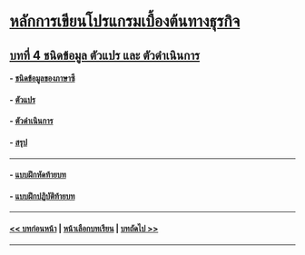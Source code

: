 # [หลักการเขียนโปรแกรมเบื้องต้นทางธุรกิจ](../README.md)
## [บทที่ 4  ชนิดข้อมูล ตัวแปร และ ตัวดำเนินการ](README.md)
#### - [ชนิดข้อมูลของภาษาซี](0401.md)
#### - [ตัวแปร](0402.md)
#### - [ตัวดำเนินการ](0403.md)
#### - [สรุป](0410.md)
---
#### - [แบบฝึกหัดท้ายบท](0430.md)
#### - [แบบฝึกปฏิบัติท้ายบท](0450.md)
---
#### [<< บทก่อนหน้า](../Chapter03/README.md) | [หน้าเลือกบทเรียน](../README.md) | [บทถัดไป >>](../Chapter05/README.md)
---
